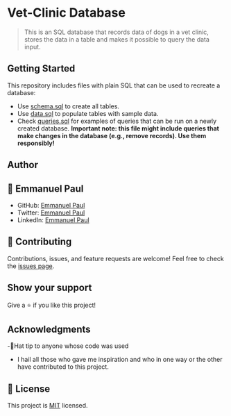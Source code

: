 # Vet-Clinic Database

> This is an SQL database that records data of dogs in a vet clinic, stores the data in a table and makes it possible to query the data input.

## Getting Started

This repository includes files with plain SQL that can be used to recreate a database:

- Use [schema.sql](./schema.sql) to create all tables.
- Use [data.sql](./data.sql) to populate tables with sample data.
- Check [queries.sql](./queries.sql) for examples of queries that can be run on a newly created database. **Important note: this file might include queries that make changes in the database (e.g., remove records). Use them responsibly!**


## Author
## 👤 **Emmanuel Paul**

- GitHub: [Emmanuel Paul](https://github.com/Epaltechs/Vet-clinic)
- Twitter: [Emmanuel Paul](http://twitter.com/@emmapaul247)
- LinkedIn: [Emmanuel Paul](https://www.linkedin.com/in/emmanuel-s-paul/)

## :handshake: Contributing
Contributions, issues, and feature requests are welcome!
Feel free to check the [issues page](https://github.com/Epaltechs/Vet-clinic/issues).

## Show your support
Give a :star:️ if you like this project!

## Acknowledgments
-🎩Hat tip to anyone whose code was used
- I hail all those who gave me inspiration and who in one way or the other have contributed to this project.

## :memo: License
This project is [MIT](./MIT.md) licensed.
